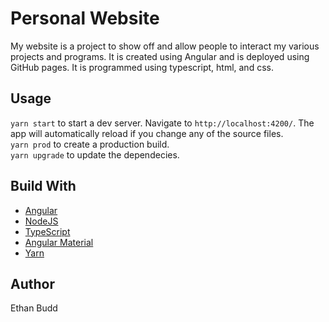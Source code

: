 # Personal Website
My website is a project to show off and allow people to interact my various projects and programs. It is created using Angular and is deployed using GitHub pages. It is programmed using typescript, html, and css.

## Usage

`yarn start` to start a dev server. Navigate to `http://localhost:4200/`. The app will automatically reload if you change any of the source files.  
`yarn prod` to create a production build.  
`yarn upgrade` to update the dependecies.  

## Build With
* [Angular](https://angular.io/)
* [NodeJS](https://nodejs.org/en/)
* [TypeScript](https://www.typescriptlang.org/)
* [Angular Material](https://material.angular.io/) 
* [Yarn](https://yarnpkg.com/)  

## Author
Ethan Budd
